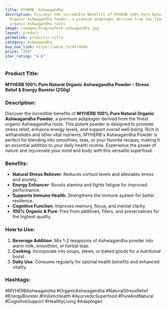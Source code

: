 ```yaml
---
title: MYHERB  Ashwagandha
description: Discover the incredible benefits of MYHERB 100% Pure Natural
  Organic Ashwagandha Powder, a premium adaptogen derived from the finest
  organic Ashwagandha roots.
image: /images/blog/myherb-ashwagandha.jpg
layout: product
permalink: products/:title
category: Ashwagandha
buy_now_link: https://amzn.to/4fr9w9m
price: "253"
star_rating: "4.6"
---
```

### Product Title:
**MYHERB 100% Pure Natural Organic Ashwagandha Powder – Stress Relief & Energy Booster (250g)**

### Description:
Discover the incredible benefits of **MYHERB 100% Pure Natural Organic Ashwagandha Powder**, a premium adaptogen derived from the finest organic Ashwagandha roots. This potent powder is designed to promote stress relief, enhance energy levels, and support overall well-being. Rich in withanolides and other vital nutrients, MYHERB's Ashwagandha Powder is perfect for blending into smoothies, teas, or your favorite recipes, making it an essential addition to your daily health routine. Experience the power of nature and rejuvenate your mind and body with this versatile superfood.

### Benefits:
- **Natural Stress Reliever**: Reduces cortisol levels and alleviates stress and anxiety.
- **Energy Enhancer**: Boosts stamina and fights fatigue for improved performance.
- **Supports Immune Health**: Strengthens the immune system for better resilience.
- **Cognitive Function**: Improves memory, focus, and mental clarity.
- **100% Organic & Pure**: Free from additives, fillers, and preservatives for the highest quality.

### How to Use:
1. **Beverage Addition**: Mix 1-2 teaspoons of Ashwagandha powder into warm milk, smoothies, or herbal teas.
2. **Cooking**: Incorporate into soups, stews, or baked goods for a nutritional boost.
3. **Daily Use**: Consume regularly for optimal health benefits and enhanced vitality.

### Hashtags:
#MYHERBAshwagandha #OrganicAshwagandha #NaturalStressRelief #EnergyBooster #HolisticHealth #AyurvedicSuperfood #PureAndNatural #CognitiveSupport #HealthyLiving #Adaptogen
